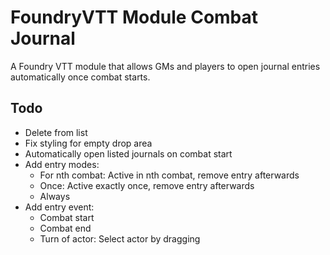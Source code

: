 # FoundryVTT Module Combat Journal

A Foundry VTT module that allows GMs and players to open journal entries automatically once combat starts.

## Todo

* Delete from list
* Fix styling for empty drop area
* Automatically open listed journals on combat start
* Add entry modes:
  * For nth combat: Active in nth combat, remove entry afterwards
  * Once: Active exactly once, remove entry afterwards
  * Always
* Add entry event:
  * Combat start
  * Combat end
  * Turn of actor: Select actor by dragging
